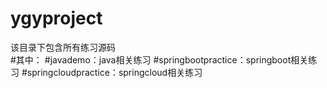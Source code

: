 # ygyproject
该目录下包含所有练习源码<br>
#其中：
#javademo：java相关练习
#springbootpractice：springboot相关练习
#springcloudpractice：springcloud相关练习
